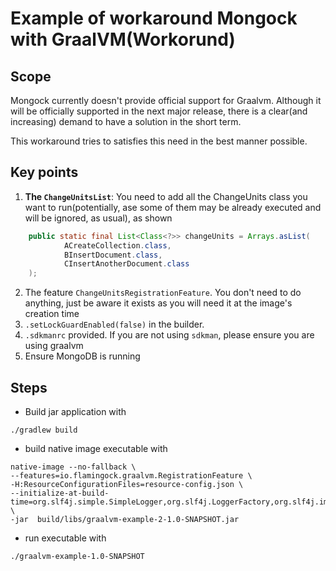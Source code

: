 # Example of workaround  Mongock with GraalVM(Workorund)

## Scope
Mongock currently doesn't provide official support for Graalvm. Although it will be officially supported in the next major release, 
there is a clear(and increasing) demand to have a solution in the short term.

This workaround tries to satisfies this need in the best manner possible.

## Key points
1. **The `ChangeUnitsList`**: You need to add all the ChangeUnits class you want to run(potentially, ase some of them may be already executed and will be ignored, as usual), as shown 
```java
    public static final List<Class<?>> changeUnits = Arrays.asList(
            ACreateCollection.class,
            BInsertDocument.class,
            CInsertAnotherDocument.class
    );
```
2. The feature `ChangeUnitsRegistrationFeature`. You don't need to do anything, just be aware it exists as you will need it at the image's creation time
3. `.setLockGuardEnabled(false)` in the builder.
3. `.sdkmanrc` provided. If you are not using `sdkman`, please ensure you are using graalvm
4. Ensure MongoDB is running


## Steps

- Build jar application with 
```shell
./gradlew build 
```

- build native image executable with
```shell
native-image --no-fallback \
--features=io.flamingock.graalvm.RegistrationFeature \
-H:ResourceConfigurationFiles=resource-config.json \
--initialize-at-build-time=org.slf4j.simple.SimpleLogger,org.slf4j.LoggerFactory,org.slf4j.impl.StaticLoggerBinder \
-jar  build/libs/graalvm-example-2-1.0-SNAPSHOT.jar
```


- run executable with
```shell
./graalvm-example-1.0-SNAPSHOT
```
